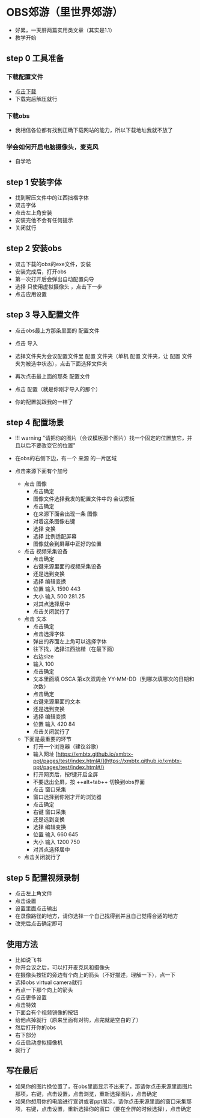 # OBS郊游（里世界郊游）

- 好累，一天肝两篇实用类文章（其实是1.1）
- 教学开始

## step 0 工具准备

### 下载配置文件

- <a href="https://github.com/Xmbtx/xmbtx-blog/raw/master/docs/tools/%E4%BC%9A%E8%AE%AE%E9%85%8D%E7%BD%AE.zip" download="true">点击下载</a>
- 下载完后解压就行

### 下载obs

- 我相信各位都有找到正确下载网站的能力，所以下载地址我就不放了

### 学会如何开启电脑摄像头，麦克风

- 自学哈

## step 1 安装字体

- 找到解压文件中的江西拙楷字体
- 双击字体
- 点击左上角安装
- 安装完他不会有任何提示
- 关闭就行

## step 2 安装obs

- 双击下载的obs的exe文件，安装
- 安装完成后，打开obs
- 第一次打开后会弹出自动配置向导
- 选择 只使用虚拟摄像头 ，点击下一步
- 点击应用设置

## step 3 导入配置文件

- 点击obs最上方那条里面的 配置文件 
- 点击 导入
- 选择文件夹为会议配置文件里 配置 文件夹（单机 配置 文件夹，让 配置 文件夹为被选中状态），点击下面选择文件夹

- 再次点击最上面的那条 配置文件
- 点击 配置（就是你刚才导入的那个）
- 你的配置就跟我的一样了

## step 4 配置场景

- !!! warning "请把你的图片（会议模板那个图片）找一个固定的位置放它，并且以后不要改变它的位置"

- 在obs的右侧下边，有一个 来源 的一片区域
- 点击来源下面有个加号
	- 点击 图像
		- 点击确定
		- 图像文件选择我发的配置文件中的 会议模板
		- 点击确定
		- 在来源下面会出现一条 图像
		- 对着这条图像右键
		- 选择 变换
		- 选择 比例适配屏幕
		- 图像就会到屏幕中正好的位置
	- 点击 视频采集设备
		- 点击确定
		- 右键来源里面的视频采集设备
		- 还是选到变换
		- 选择 编辑变换
		- 位置 输入 1590 443
		- 大小 输入 500 281.25
		- 对其点选择居中
		- 点击关闭就行了
	- 点击 文本
		- 点击确定
		- 点击选择字体
		- 弹出的界面左上角可以选择字体
		- 往下找，选择江西拙楷（在最下面）
		- 右边size
		- 输入 100
		- 点击确定
		- 文本里面填 OSCA 第x次双周会 YY-MM-DD（到哪次填哪次的日期和次数）
		- 点击确定
		- 右键来源里面的文本
		- 还是选到变换
		- 选择 编辑变换
		- 位置 输入 420 84
		- 点击关闭就行了
	- 下面是最重要的环节
		- 打开一个浏览器（建议谷歌）
		- 输入网址 [https://xmbtx.github.io/xmbtx-ppt/pages/test/index.html#/](https://xmbtx.github.io/xmbtx-ppt/pages/test/index.html#/)
		- 打开网页后，按f键开启全屏
		- 不要退出全屏，按 ++alt+tab++ 切换到obs界面
		- 点击 窗口采集
		- 窗口选择到你刚才开的浏览器
		- 点击确定
		- 右键 窗口采集
		- 还是选到变换
		- 选择 编辑变换
		- 位置 输入 660 645
		- 大小 输入 1200 750
		- 对其点选择居中
	- 点击关闭就行了

## step 5 配置视频录制

- 点击左上角文件
- 点击设置
- 设置里面点击输出
- 在录像路径的地方，请你选择一个自己找得到并且自己觉得合适的地方
- 改完后点击确定即可

## 使用方法

- 比如说飞书
- 你开会议之后，可以打开麦克风和摄像头
- 在摄像头按钮的旁边有个向上的箭头（不好描述，理解一下），点一下
- 选择obs virtual camera就行
- 再点一下那个向上的箭头
- 点击更多设置
- 点击特效
- 下面会有个视频镜像的按钮
- 给他点掉就行（原来里面有对钩，点完就是空白的了）
- 然后打开你的obs
- 右下部分
- 点击启动虚拟摄像机
- 就行了

## 写在最后

- 如果你的图片换位置了，在obs里面显示不出来了，那请你点击来源里面图片那项，右键，点击设置，点击浏览，重新选择图片，点击确定
- 如果你想用你的电脑进行宣讲或者ppt展示，请你点击来源里面的窗口采集那项，右键，点击设置，重新选择你的窗口（要在全屏的时候选择），点击确定

